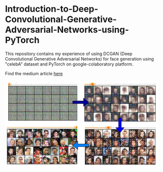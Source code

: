 # Introduction-to-Deep-Convolutional-Generative-Adversarial-Networks-using-PyTorch
This repository contains my experience of using DCGAN (Deep Convolutional Generative Adversarial Networks) for face generation using "celebA" dataset and PyTorch on google-colaboratory platform.

Find the medium article [here](https://medium.com/the-ai-team/introduction-to-deep-convolutional-generative-adversarial-networks-using-pytorch-92d88a19a574)

![Training Instances](final.JPG)
